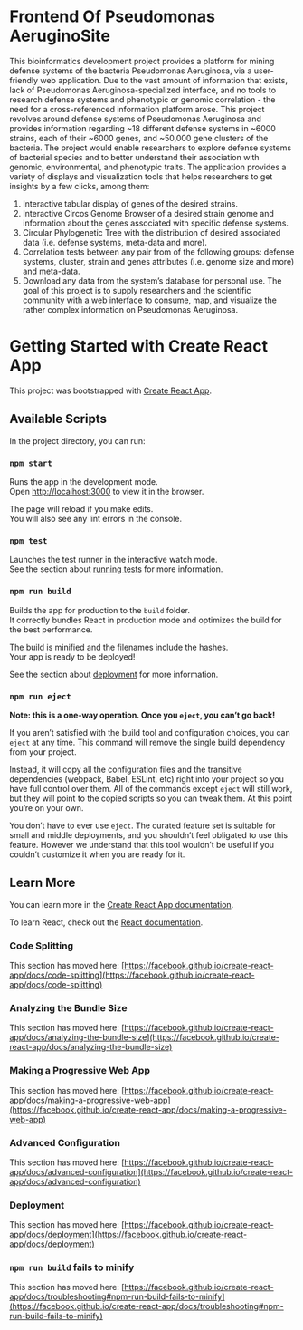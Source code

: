 # Frontend Of Pseudomonas AeruginoSite 

This bioinformatics development project provides a platform for mining defense systems of the bacteria Pseudomonas Aeruginosa, via a user-friendly web application. Due to the vast amount of information that exists, lack of Pseudomonas Aeruginosa-specialized interface, and no tools to research defense systems and phenotypic or genomic correlation - the need for a cross-referenced information platform arose.
This project revolves around defense systems of Pseudomonas Aeruginosa and provides information regarding ~18 different defense systems in ~6000 strains, each of their ~6000 genes, and ~50,000 gene clusters of the bacteria. The project would enable researchers to explore defense systems of bacterial species and to better understand their association with genomic, environmental, and phenotypic traits.
The application provides a variety of displays and visualization tools that helps researchers to get insights by a few clicks, among them:
1.	Interactive tabular display of genes of the desired strains. 
2.	Interactive Circos Genome Browser of a desired strain genome and information about the genes associated with specific defense systems.
3.	Circular Phylogenetic Tree with the distribution of desired associated data (i.e. defense systems, meta-data and more).
4.	Correlation tests between any pair from of the following groups: defense systems, cluster, strain and genes attributes (i.e. genome size and more) and meta-data.
5.	Download any data from the system’s database for personal use.
The goal of this project is to supply researchers and the scientific community with a web interface to consume, map, and visualize the rather complex information on Pseudomonas Aeruginosa.


# Getting Started with Create React App

This project was bootstrapped with [Create React App](https://github.com/facebook/create-react-app).

## Available Scripts

In the project directory, you can run:

### `npm start`

Runs the app in the development mode.\
Open [http://localhost:3000](http://localhost:3000) to view it in the browser.

The page will reload if you make edits.\
You will also see any lint errors in the console.

### `npm test`

Launches the test runner in the interactive watch mode.\
See the section about [running tests](https://facebook.github.io/create-react-app/docs/running-tests) for more information.

### `npm run build`

Builds the app for production to the `build` folder.\
It correctly bundles React in production mode and optimizes the build for the best performance.

The build is minified and the filenames include the hashes.\
Your app is ready to be deployed!

See the section about [deployment](https://facebook.github.io/create-react-app/docs/deployment) for more information.

### `npm run eject`

**Note: this is a one-way operation. Once you `eject`, you can’t go back!**

If you aren’t satisfied with the build tool and configuration choices, you can `eject` at any time. This command will remove the single build dependency from your project.

Instead, it will copy all the configuration files and the transitive dependencies (webpack, Babel, ESLint, etc) right into your project so you have full control over them. All of the commands except `eject` will still work, but they will point to the copied scripts so you can tweak them. At this point you’re on your own.

You don’t have to ever use `eject`. The curated feature set is suitable for small and middle deployments, and you shouldn’t feel obligated to use this feature. However we understand that this tool wouldn’t be useful if you couldn’t customize it when you are ready for it.

## Learn More

You can learn more in the [Create React App documentation](https://facebook.github.io/create-react-app/docs/getting-started).

To learn React, check out the [React documentation](https://reactjs.org/).

### Code Splitting

This section has moved here: [https://facebook.github.io/create-react-app/docs/code-splitting](https://facebook.github.io/create-react-app/docs/code-splitting)

### Analyzing the Bundle Size

This section has moved here: [https://facebook.github.io/create-react-app/docs/analyzing-the-bundle-size](https://facebook.github.io/create-react-app/docs/analyzing-the-bundle-size)

### Making a Progressive Web App

This section has moved here: [https://facebook.github.io/create-react-app/docs/making-a-progressive-web-app](https://facebook.github.io/create-react-app/docs/making-a-progressive-web-app)

### Advanced Configuration

This section has moved here: [https://facebook.github.io/create-react-app/docs/advanced-configuration](https://facebook.github.io/create-react-app/docs/advanced-configuration)

### Deployment

This section has moved here: [https://facebook.github.io/create-react-app/docs/deployment](https://facebook.github.io/create-react-app/docs/deployment)

### `npm run build` fails to minify

This section has moved here: [https://facebook.github.io/create-react-app/docs/troubleshooting#npm-run-build-fails-to-minify](https://facebook.github.io/create-react-app/docs/troubleshooting#npm-run-build-fails-to-minify)
